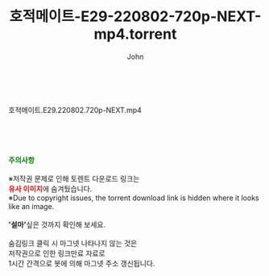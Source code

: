 ﻿---
layout: post
title:  "호적메이트-E29-220802-720p-NEXT-mp4.torrent"
author: John
categories: [ 방송/음악 ]
tags: [  ]
image:  
description: "호적메이트-E29-220802-720p-NEXT-mp4 torrent 정보 공유"
toc: true
toc_sticky: true
---

<br>
<div class="view-img">
<a class="view_image" href="http://torrentmobile60.com/bbs/view_image.php?fn=%2Fdata%2Ffile%2Fmusic%2F1040166549_xNRdZKQe_d9a436a69d00d93b09820d8bc3456a805c66bd96.jpg" target="_blank"><img alt="" class="img-tag" content="http://torrentmobile60.com/data/file/music/1040166549_xNRdZKQe_d9a436a69d00d93b09820d8bc3456a805c66bd96.jpg" itemprop="image" src="http://torrentmobile60.com/data/file/music/1040166549_xNRdZKQe_d9a436a69d00d93b09820d8bc3456a805c66bd96.jpg"/></a></div><div class="view-content" itemprop="description">
<p>호적메이트.E29.220802.720p-NEXT.mp4<br/></p> </div>
    
<br><br><br>
<p data-ke-size="size16"><b><span style="color: green;">주의사항</span></b><br /><br />※저작권 문제로 인해 토렌트 다운로드 링크는<br /><b><span style="color: red;">유사 이미지</span></b>에 숨겨뒀습니다.<br />※Due to copyright issues, the torrent download link is hidden where it looks like an image.<br /><br /><b>'설마'</b>싶은 것까지 확인해 보세요.<br /><br />숨김링크 클릭 시 마그넷 나타나지 않는 것은<br />저작권으로 인한 링크만료 자료로<br />1시간 간격으로 봇에 의해 마그넷 주소 갱신됩니다.</p>
